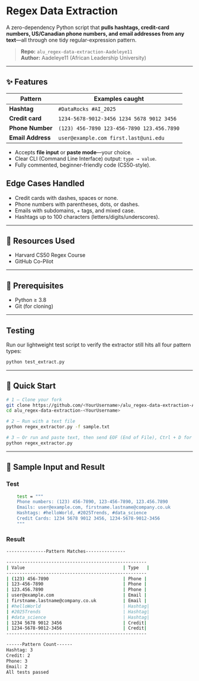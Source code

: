 # Regex Data Extraction

A zero-dependency Python script that **pulls hashtags, credit-card numbers, US/Canadian phone numbers, and email addresses from any text**—all through one tidy regular-expression pattern.

> **Repo:** `alu_regex-data-extraction-Aadeleye11`  
> **Author:** Aadeleye11 (African Leadership University)

---

## ✨ Features

| Pattern | Examples caught |
| ------- | --------------- |
| **Hashtag** | `#DataRocks` `#AI_2025` |
| **Credit card** | `1234-5678-9012-3456` `1234 5678 9012 3456` |
| **Phone Number** | `(123) 456-7890` `123-456-7890` `123.456.7890` |
| **Email Address** | `user@example.com` `first.last@uni.edu` |

* Accepts **file input** or **paste mode**—your choice.  
* Clear CLI (Command Line Interface) output: `type → value`.  
* Fully commented, beginner-friendly code (CS50-style).


## Edge Cases Handled
* Credit cards with dashes, spaces or none.
* Phone numbers with parentheses, dots, or dashes.
* Emails with subdomains, + tags, and mixed case.
* Hashtags up to 100 characters (letters/digits/underscores).

---
## 📕 Resources Used

* Harvard CS50 Regex Course
* GitHub Co-Pilot 

---
## 🔧 Prerequisites

* Python ≥ 3.8  
* Git (for cloning)

---

##  Testing

Run our lightweight test script to verify the extractor still hits all four pattern types:

```bash
python test_extract.py
```
---

## 🚀 Quick Start

```bash
# 1 – Clone your fork
git clone https://github.com/<YourUsername>/alu_regex-data-extraction-Aadeleye11.git
cd alu_regex-data-extraction-<YourUsername>

# 2 – Run with a text file
python regex_extractor.py -f sample.txt

# 3 – Or run and paste text, then send EOF (End of File), Ctrl + D for Linux and MacOS, Ctrl + Z for Windows and press ENTER
python regex_extractor.py

```
---

## 🧪 Sample Input and Result
### Test
```bash
    test = """
    Phone numbers: (123) 456-7890, 123-456-7890, 123.456.7890
    Emails: user@example.com, firstname.lastname@company.co.uk
    Hashtags: #helloWorld, #2025Trends, #data_science
    Credit Cards: 1234 5678 9012 3456, 1234-5678-9012-3456
    """
```
### Result
```bash
---------------Pattern Matches---------------

-----------------------------------------------------
| Value                                     | Type   |
-----------------------------------------------------
| (123) 456-7890                            | Phone |
| 123-456-7890                              | Phone |
| 123.456.7890                              | Phone |
| user@example.com                          | Email |
| firstname.lastname@company.co.uk          | Email |
| #helloWorld                               | Hashtag|
| #2025Trends                               | Hashtag|
| #data_science                             | Hashtag|
| 1234 5678 9012 3456                       | Credit|
| 1234-5678-9012-3456                       | Credit|
-----------------------------------------------------

------Pattern Count------
Hashtag: 3
Credit: 2
Phone: 3
Email: 2
All tests passed
```


